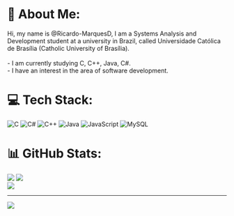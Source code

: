 # 💫 About Me:
Hi, my name is @Ricardo-MarquesD, I am a Systems Analysis and Development student at a university in Brazil, called Universidade Católica de Brasília (Catholic University of Brasília).<br><br>- I am currently studying C, C++, Java, C#.<br>- I have an interest in the area of ​​software development.


# 💻 Tech Stack:
![C](https://img.shields.io/badge/c-%2300599C.svg?style=for-the-badge&logo=c&logoColor=white) ![C#](https://img.shields.io/badge/c%23-%23239120.svg?style=for-the-badge&logo=csharp&logoColor=white) ![C++](https://img.shields.io/badge/c++-%2300599C.svg?style=for-the-badge&logo=c%2B%2B&logoColor=white) ![Java](https://img.shields.io/badge/java-%23ED8B00.svg?style=for-the-badge&logo=openjdk&logoColor=white) ![JavaScript](https://img.shields.io/badge/javascript-%23323330.svg?style=for-the-badge&logo=javascript&logoColor=%23F7DF1E) ![MySQL](https://img.shields.io/badge/mysql-4479A1.svg?style=for-the-badge&logo=mysql&logoColor=white)
# 📊 GitHub Stats:
![](https://github-readme-stats.vercel.app/api?username=Ricardo-MarquesD&theme=dark&hide_border=true&include_all_commits=false&count_private=true)
![](https://github-readme-stats.vercel.app/api/top-langs/?username=Ricardo-MarquesD&theme=dark&hide_border=true&include_all_commits=false&count_private=true&layout=compact)<br>
![](https://nirzak-streak-stats.vercel.app/?user=Ricardo-MarquesD&theme=dark&hide_border=true)<br/>

---
[![](https://visitcount.itsvg.in/api?id=Ricardo-MarquesD&icon=0&color=0)](https://visitcount.itsvg.in)

<!-- Proudly created with GPRM ( https://gprm.itsvg.in ) -->
